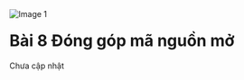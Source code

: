 <img src="https://count-viewer.vercel.app//api/blog/view?url=https://davisupers.web.app/github/session8.html" alt="Image 1" style="float: left">

# Bài 8 Đóng góp mã nguồn mở

Chưa cập nhật
